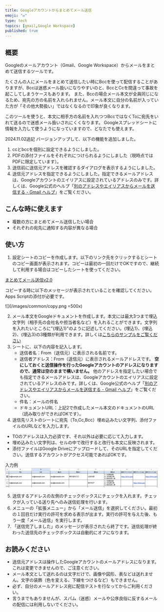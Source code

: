 ```yaml
---
title: Googleアカウントからまとめてメール送信
emoji: "✉"
type: tech
topics: [gmail,Google Workspace]
published: true
---
```

## 概要
Googleのメールアカウント（Gmail、Google Workspace）からメールをまとめて送信するツールです。

たくさんの人にメールをまとめて送信したい時にBccを使って配信することがありますが、Bccは迷惑メール扱いになりやすいのと、BccとCcを間違って事故を起こしてしまうケースもあります。
また、Bccの場合メール本文が全員同じになるため、宛先の方の名前を入れられません。メール本文に自分の名前が入っていた方が「その他大勢扱い」ではなくなるので印象が良くなります。

このツールを使うと、本文に相手方の名前を入れつつBccではなくToに宛先をいれて送るので迷惑メール扱いされにくくなります。
Googleスプレッドシートに情報を入力して使うようになっていますので、どなたでも使えます。

2024.11.02追記
バージョンアップして、以下の機能を追加しました。
1. ccとbccを個別に設定できるようにしました。
2. PDFの添付ファイルをそれぞれにつけられるようにしました（現時点ではPDFに限定しています）。
3. 送信前に送信元アドレスを確認するダイアログを表示するようにしました。
4. 送信元アドレスを指定できるようにしました。指定できるメールアドレスは、Googleアカウントのエイリアスに設定されているアドレスのみです。詳しくは、Google公式のヘルプ「[別のアドレスやエイリアスからメールを送信する - Gmail ヘルプ](https://support.google.com/mail/answer/22370?hl=ja)」をご覧ください。

## こんな時に使えます

- 複数の方にまとめてメール送信したい場合
- それぞれの宛先に通知する内容が異なる場合

## 使い方

1. 設定シートのコピーを作成します。以下のリンク先をクリックするとシートのコピー画面が表示されます。コピーは最初の一回だけでOKですので、継続して利用する場合はコピーしたシートを使ってください。

[まとめてメール送信v2.0](https://docs.google.com/spreadsheets/d/1yvlQUjarVmCpZiVPwelCfW-cHvBtNr-WzTvb926e4sU/copy?usp=sharing)

コピーする時に以下のメッセージが表示されていることを確認してください。Apps Scriptの添付が必要です。

![](/images/common/copy.png =500x)

2. メール本文をGoogleドキュメントを作成します。本文には最大3つまで埋込文字列（相手先の会社名や担当者名など）を入れることができます。文字列を入れたいところに"{埋込1}"のように記述してください。{埋込1}、{埋込2}、{埋込3}の3種類が利用できます。詳しくは[こちらのサンプルをご覧ください](https://docs.google.com/document/d/1me50YQT6CbqJXay0Mw3B2bQIrJw4_PTOZf1x2vJyUpI/edit?usp=sharing)
3. シートに、以下の内容を記入します。
    - 送信者名：From（送信元）に表示される名前です。
    - 送信者アドレス：From（送信元）に表示されるメールアドレスです。 **空にしておくと送信操作を行ったGoogleアカウントのアドレスになりますので、通常は空のままで構いません。** 他のアドレスを指定したい場合でも指定できるメールアドレスは、Googleアカウントのエイリアスに設定されているアドレスのみです。詳しくは、Google公式のヘルプ「[別のアドレスやエイリアスからメールを送信する - Gmail ヘルプ](https://support.google.com/mail/answer/22370?hl=ja)」をご覧ください。
    - 件名：メールの件名
    - ドキュメントURL：上記2で作成したメール本文のドキュメントのURL（読み取りができればOKです）。
4. 送信先リストのシートに宛先（To,Cc,Bcc）埋め込みたい文字列、添付ファイルのURLなどを入力します。
- TOのアドレスは入力必須です、それ以外は必要に応じて入力します。
- 埋め込みたい文字列は、セルの中で改行すると改行も本文に反映されます。
- 添付ファイルはGoogle Driveにアップロードして、そのURLを指定してください。送信するアカウントがアクセス可能であればOKです。

入力例
![](/images/google/gas-mass-mailer/ss-sample.png)

5. 送信するアドレスの左側のチェックボックスにチェックを入れます。チェックが入っている送り先へのみ送信処理を行います。
6. メニューの「拡張メニュー」から「メール送信」を選択してください。最初の１回目だけ実行の許可を求める表示が出ます。実行の許可を与えた後、もう一度「メール送信」を実行します。
7. 「送信完了しました」のメッセージが表示されたら終了です。送信処理が終わった送信先のチェックボックスは自動的にオフになります。

## お読みください
- 送信元アドレスは操作したGoogleアカウントのメールアドレスになります。これは変更できませんので、ご注意ください。
- メール本文として送れるのは文字だけで、画像や図形、表などは送れません。文字の装飾（色を変える、下線をつけるなど）もできません。  
- 必ず、自分のメールアドレス宛に配信テストを行なってからご利用ください。
- 言うまでもありませんが、スパム（迷惑）メールや公序良俗に反するメールの配信には利用しないでください。